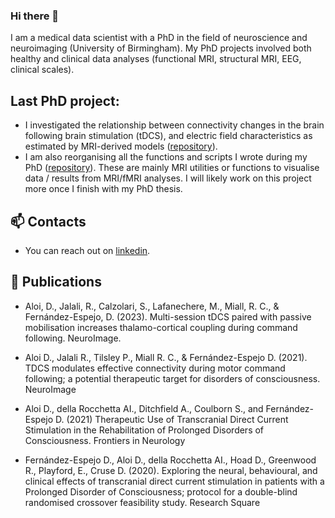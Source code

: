 ### Hi there 👋

I am a medical data scientist with a PhD in the field of neuroscience and neuroimaging (University of Birmingham). My PhD projects involved both healthy and clinical data analyses (functional MRI, structural MRI, EEG, clinical scales).


## Last PhD project:
- I investigated the relationship between connectivity changes in the brain following brain stimulation (tDCS), and electric field characteristics as estimated by MRI-derived models ([repository](https://github.com/Davi93/wp1_2_roast)). 
- I am also reorganising all the functions and scripts I wrote during my PhD ([repository](https://github.com/Davi93/mri_scripts)). These are mainly MRI utilities or functions to visualise data / results from MRI/fMRI analyses. I will likely work on this project more once I finish with my PhD thesis.


## 📫 Contacts
- You can reach out on [linkedin](https://www.linkedin.com/in/davide-aloi-phd-841285160/).

## :newspaper: Publications

- Aloi, D., Jalali, R., Calzolari, S., Lafanechere, M., Miall, R. C., & Fernández-Espejo, D. (2023). Multi-session tDCS paired with passive mobilisation increases thalamo-cortical coupling during command following. NeuroImage.

- Aloi D., Jalali R., Tilsley P., Miall R. C., & Fernández-Espejo D. (2021). TDCS modulates effective connectivity during motor command following;
a potential therapeutic target for disorders of consciousness. NeuroImage

- Aloi D., della Rocchetta AI., Ditchfield A., Coulborn S., and Fernández-Espejo D. (2021) Therapeutic Use of Transcranial Direct Current
Stimulation in the Rehabilitation of Prolonged Disorders of Consciousness. Frontiers in Neurology

- Fernández-Espejo D., Aloi D., della Rocchetta AI., Hoad D., Greenwood R., Playford, E., Cruse D. (2020). Exploring the neural, behavioural,
and clinical effects of transcranial direct current stimulation in patients with a Prolonged Disorder of Consciousness; protocol for a
double-blind randomised crossover feasibility study. Research Square

<!--

**Davi93/Davi93** is a ✨ _special_ ✨ repository because its `README.md` (this file) appears on your GitHub profile.

Here are some ideas to get you started:

- 
- 🌱 I’m currently learning ...
- 👯 I’m looking to collaborate on ...
- 🤔 I’m looking for help with ...
- 💬 Ask me about ...
- 📫 How to reach me: ...
- 😄 Pronouns: ...
- ⚡ Fun fact: ...
-->
